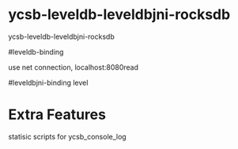 # ycsb-leveldb-leveldbjni-rocksdb
ycsb-leveldb-leveldbjni-rocksdb


#leveldb-binding


use net connection, localhost:8080read

#leveldbjni-binding
level


# Extra Features

statisic scripts for ycsb_console_log
